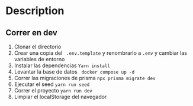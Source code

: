 # Description

## Correr en dev

1. Clonar el directorio
2. Crear una copia del ``` .env.template``` y renombrarlo a ```.env``` y cambiar las variables de entorno
3. Instalar las dependencias  ```Yarn install```
4. Levantar la base de datos ``` docker compose up -d```
5. Correr las migraciones de prisma ```npx prisma migrate dev```
6. Ejecutar el seed ```yarn run seed```
7. Correr el proyecto ```yarn run dev```
8. Limpiar el localStorage del navegador